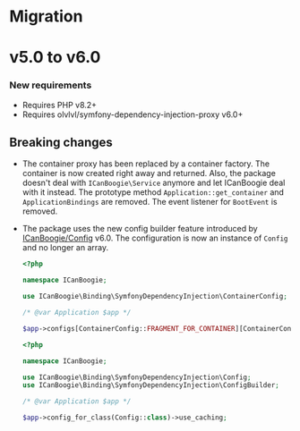 # Migration

# v5.0 to v6.0

### New requirements

- Requires PHP v8.2+
- Requires olvlvl/symfony-dependency-injection-proxy v6.0+

## Breaking changes

- The container proxy has been replaced by a container factory. The container is now created right away and returned. Also, the package doesn't deal with `ICanBoogie\Service` anymore and let ICanBoogie deal with it instead. The prototype method `Application::get_container` and `ApplicationBindings` are removed. The event listener for `BootEvent` is removed.

- The package uses the new config builder feature introduced by [ICanBoogie/Config][] v6.0. The
  configuration is now an instance of `Config` and no longer an array.

    ```php
    <?php

    namespace ICanBoogie;

    use ICanBoogie\Binding\SymfonyDependencyInjection\ContainerConfig;

    /* @var Application $app */

    $app->configs[ContainerConfig::FRAGMENT_FOR_CONTAINER][ContainerConfig::USE_CACHING];
    ```

    ```php
    <?php

    namespace ICanBoogie;

    use ICanBoogie\Binding\SymfonyDependencyInjection\Config;
    use ICanBoogie\Binding\SymfonyDependencyInjection\ConfigBuilder;

    /* @var Application $app */

    $app->config_for_class(Config::class)->use_caching;
    ```



[ICanBoogie/Config]: https://github.com/ICanBoogie/Config/
